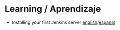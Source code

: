 # Learning / Aprendizaje

+ Installing your first Jenkins server [english](installingJenkins/installJenkins.md)/[español](installingJenkins/instalarJenkins.md)